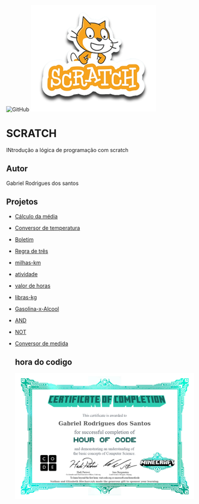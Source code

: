 ![GitHub](https://img.shields.io/github/license/gabrielrodriguesdossantos/SCRATCH)
![SCRATCH](https://github.com/gabrielrodriguesdossantos/SCRATCH/blob/main/assets/icons/scratch.png)
# SCRATCH
INtrodução a lógica de programação com scratch
## Autor
Gabriel Rodrigues dos santos
## Projetos
- [Cálculo da média](https://scratch.mit.edu/projects/881963669/)
- [Conversor de temperatura](https://scratch.mit.edu/projects/882610727/)
- [Boletim](https://scratch.mit.edu/projects/881963669/)
- [Regra de três](https://scratch.mit.edu/projects/882627729/)
- [milhas-km](https://scratch.mit.edu/projects/885326684/)
- [atividade](https://scratch.mit.edu/projects/885324218/)
- [valor de horas](https://scratch.mit.edu/projects/884965295/)
- [libras-kg](https://scratch.mit.edu/projects/885326423/)
- [Gasolina-x-Alcool](https://scratch.mit.edu/projects/887233496/)
- [AND](https://scratch.mit.edu/projects/888055232/)
- [NOT](https://scratch.mit.edu/projects/888055232/)
- [Conversor de medida](https://scratch.mit.edu/projects/888449974/)

  ## hora do codigo
  ![A Hora Do Código](https://github.com/gabrielrodriguesdossantos/SCRATCH/blob/main/assets/icons/Gabriel.jpg)
